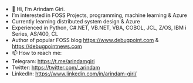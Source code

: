 - 👋 Hi, I’m Arindam Giri.
- I’m interested in FOSS Projects, programming, machine learning & Azure
- Currently learning distributed system design & Azure
- Experienced in Python, C#.NET, VB.NET, VBA, COBOL, JCL, Z/OS, IBM i Series, AS/400, CL
- Author of popular FOSS blog https://www.debugpoint.com & https://debugpointnews.com
- 📫 How to reach me:
- Telegram: https://t.me/arindamgiri
- Twitter: https://twitter.com/_arindam
- LinkedIn: https://www.linkedin.com/in/arindam-giri/

<!---
arindam-giri/arindam-giri is a ✨ special ✨ repository because its `README.md` (this file) appears on your GitHub profile.
You can click the Preview link to take a look at your changes.
--->
